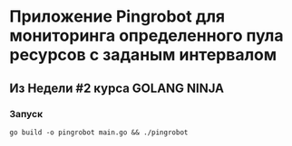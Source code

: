 # Приложение Pingrobot для мониторинга определенного пула ресурсов с заданым интервалом
## Из Недели #2 курса GOLANG NINJA

### Запуск
```
go build -o pingrobot main.go && ./pingrobot
```